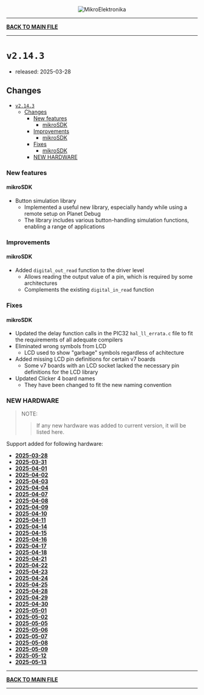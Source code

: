 <p align="center">
  <img src="http://www.mikroe.com/img/designs/beta/logo_small.png?raw=true" alt="MikroElektronika"/>
</p>

---

**[BACK TO MAIN FILE](../../changelog.md)**

---

# `v2.14.3`

+ released: 2025-03-28

## Changes

+ [`v2.14.3`](#v2143)
  + [Changes](#changes)
    + [New features](#new-features)
      + [mikroSDK](#mikrosdk)
    + [Improvements](#improvements)
      + [mikroSDK](#mikrosdk-1)
    + [Fixes](#fixes)
      + [mikroSDK](#mikrosdk-2)
    + [NEW HARDWARE](#new-hardware)

### New features

#### mikroSDK

+ Button simulation library
  + Implemented a useful new library, especially handy while using a remote setup on Planet Debug
  + The library includes various button-handling simulation functions, enabling a range of applications

### Improvements

#### mikroSDK

+ Added `digital_out_read` function to the driver level
  + Allows reading the output value of a pin, which is required by some architectures
  + Complements the existing `digital_in_read` function

### Fixes

#### mikroSDK

+ Updated the delay function calls in the PIC32 `hal_ll_errata.c` file to fit the requirements of all adequate compilers
+ Eliminated wrong symbols from LCD
  + LCD used to show "garbage" symbols regardless of achitecture
+ Added missing LCD pin definitions for certain v7 boards
  + Some v7 boards with an LCD socket lacked the necessary pin definitions for the LCD library
+ Updated Clicker 4 board names
  + They have been changed to fit the new naming convention

### NEW HARDWARE

> NOTE:
>> If any new hardware was added to current version, it will be listed here.

Support added for following hardware:

+ **[2025-03-28](./new_hw/2025-03-28.md)**
+ **[2025-03-31](./new_hw/2025-03-31.md)**
+ **[2025-04-01](./new_hw/2025-04-01.md)**
+ **[2025-04-02](./new_hw/2025-04-02.md)**
+ **[2025-04-03](./new_hw/2025-04-03.md)**
+ **[2025-04-04](./new_hw/2025-04-04.md)**
+ **[2025-04-07](./new_hw/2025-04-07.md)**
+ **[2025-04-08](./new_hw/2025-04-08.md)**
+ **[2025-04-09](./new_hw/2025-04-09.md)**
+ **[2025-04-10](./new_hw/2025-04-10.md)**
+ **[2025-04-11](./new_hw/2025-04-11.md)**
+ **[2025-04-14](./new_hw/2025-04-14.md)**
+ **[2025-04-15](./new_hw/2025-04-15.md)**
+ **[2025-04-16](./new_hw/2025-04-16.md)**
+ **[2025-04-17](./new_hw/2025-04-17.md)**
+ **[2025-04-18](./new_hw/2025-04-18.md)**
+ **[2025-04-21](./new_hw/2025-04-21.md)**
+ **[2025-04-22](./new_hw/2025-04-22.md)**
+ **[2025-04-23](./new_hw/2025-04-23.md)**
+ **[2025-04-24](./new_hw/2025-04-24.md)**
+ **[2025-04-25](./new_hw/2025-04-25.md)**
+ **[2025-04-28](./new_hw/2025-04-28.md)**
+ **[2025-04-29](./new_hw/2025-04-29.md)**
+ **[2025-04-30](./new_hw/2025-04-30.md)**
+ **[2025-05-01](./new_hw/2025-05-01.md)**
+ **[2025-05-02](./new_hw/2025-05-02.md)**
+ **[2025-05-05](./new_hw/2025-05-05.md)**
+ **[2025-05-06](./new_hw/2025-05-06.md)**
+ **[2025-05-07](./new_hw/2025-05-07.md)**
+ **[2025-05-08](./new_hw/2025-05-08.md)**
+ **[2025-05-09](./new_hw/2025-05-09.md)**
+ **[2025-05-12](./new_hw/2025-05-12.md)**
+ **[2025-05-13](./new_hw/2025-05-13.md)**

---

**[BACK TO MAIN FILE](../../changelog.md)**

---
